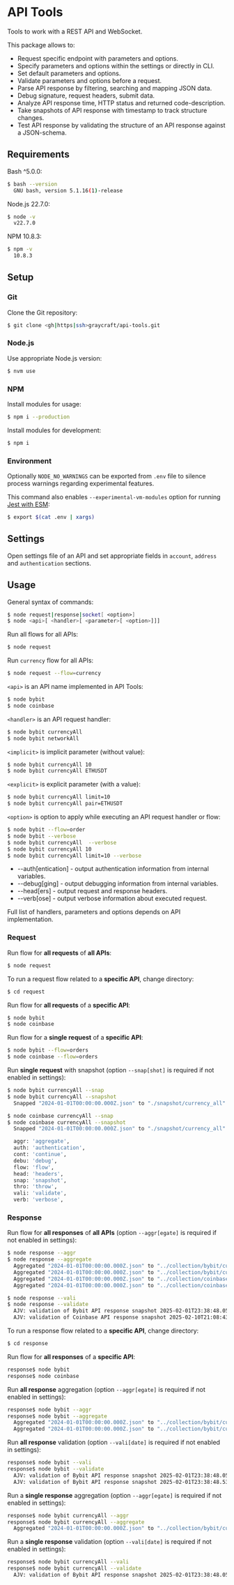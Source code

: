 # API Tools

Tools to work with a REST API and WebSocket.

This package allows to:

- Request specific endpoint with parameters and options.
- Specify parameters and options within the settings or directly in CLI.
- Set default parameters and options.
- Validate parameters and options before a request.
- Parse API response by filtering, searching and mapping JSON data.
- Debug signature, request headers, submit data.
- Analyze API response time, HTTP status and returned code-description.
- Take snapshots of API response with timestamp to track structure changes.
- Test API response by validating the structure of an API response against a JSON-schema.

## Requirements

Bash ^5.0.0:

```bash
$ bash --version
  GNU bash, version 5.1.16(1)-release
```

Node.js 22.7.0:

```bash
$ node -v
  v22.7.0
```

NPM 10.8.3:

```bash
$ npm -v
  10.8.3
```

## Setup

### Git

Clone the Git repository:

```bash
$ git clone <gh|https|ssh>graycraft/api-tools.git
```

### Node.js

Use appropriate Node.js version:

```bash
$ nvm use
```

### NPM

Install modules for usage:

```bash
$ npm i --production
```

Install modules for development:

```bash
$ npm i
```

### Environment

Optionally `NODE_NO_WARNINGS` can be exported from `.env` file to silence process warnings regarding experimental features.

This command also enables `--experimental-vm-modules` option for running [Jest with ESM](https://jestjs.io/docs/ecmascript-modules):

```bash
$ export $(cat .env | xargs)
```

## Settings

Open settings file of an API and set appropriate fields in `account`, `address` and `authentication` sections.

## Usage

General syntax of commands:

```bash
$ node request|response|socket[ <option>]
$ node <api>[ <handler>[ <parameter>[ <option>]]]
```

Run all flows for all APIs:

```bash
$ node request
```

Run `currency` flow for all APIs:

```bash
$ node request --flow=currency
```

`<api>` is an API name implemented in API Tools:

```bash
$ node bybit
$ node coinbase
```

`<handler>` is an API request handler:

```bash
$ node bybit currencyAll
$ node bybit networkAll
```

`<implicit>` is implicit parameter (without value):

```bash
$ node bybit currencyAll 10
$ node bybit currencyAll ETHUSDT
```

`<explicit>` is explicit parameter (with a value):

```bash
$ node bybit currencyAll limit=10
$ node bybit currencyAll pair=ETHUSDT
```

`<option>` is option to apply while executing an API request handler or flow:

```bash
$ node bybit --flow=order
$ node bybit --verbose
$ node bybit currencyAll  --verbose
$ node bybit currencyAll 10
$ node bybit currencyAll limit=10 --verbose
```

- --auth[entication] - output authentication information from internal variables.
- --debug[ging] - output debugging information from internal variables.
- --head[ers] - output request and response headers.
- --verb[ose] - output verbose information about executed request.

Full list of handlers, parameters and options depends on API implementation.

### Request

Run flow for **all requests** of **all APIs**:

```bash
$ node request
```

To run a request flow related to a **specific API**, change directory:

```bash
$ cd request
```

Run flow for **all requests** of a **specific API**:

```bash
$ node bybit
$ node coinbase
```

Run flow for a **single request** of a **specific API**:

```bash
$ node bybit --flow=orders
$ node coinbase --flow=orders
```

Run **single request** with snapshot (option `--snap[shot]` is required if not enabled in settings):

```bash
$ node bybit currencyAll --snap
$ node bybit currencyAll --snapshot
  Snapped "2024-01-01T00:00:00.000Z.json" to "./snapshot/currency_all".
```

```bash
$ node coinbase currencyAll --snap
$ node coinbase currencyAll --snapshot
  Snapped "2024-01-01T00:00:00.000Z.json" to "./snapshot/currency_all".
```

```bash
  aggr: 'aggregate',
  auth: 'authentication',
  cont: 'continue',
  debu: 'debug',
  flow: 'flow',
  head: 'headers',
  snap: 'snapshot',
  thro: 'throw',
  vali: 'validate',
  verb: 'verbose',
```

### Response

Run flow for **all responses** of **all APIs** (option `--aggr[egate]` is required if not enabled in settings):

```bash
$ node response --aggr
$ node response --aggregate
  Aggregated "2024-01-01T00:00:00.000Z.json" to "../collection/bybit/currency_all".
  Aggregated "2024-01-01T00:00:00.000Z.json" to "../collection/bybit/currency_network_all".
  Aggregated "2024-01-01T00:00:00.000Z.json" to "../collection/coinbase/currency_all".
  Aggregated "2024-01-01T00:00:00.000Z.json" to "../collection/coinbase/currency_network_all".
```

```bash
$ node response --vali
$ node response --validate
  AJV: validation of Bybit API response snapshot 2025-02-01T23:38:48.058Z.json passed.
  AJV: validation of Coinbase API response snapshot 2025-02-10T21:08:43.831Z.json passed.
```

To run a response flow related to a **specific API**, change directory:

```bash
$ cd response
```

Run flow for **all responses** of a **specific API**:

```bash
response$ node bybit
response$ node coinbase
```

Run **all response** aggregation (option `--aggr[egate]` is required if not enabled in settings):

```bash
response$ node bybit --aggr
response$ node bybit --aggregate
  Aggregated "2024-01-01T00:00:00.000Z.json" to "../collection/bybit/currency_all".
  Aggregated "2024-01-01T00:00:00.000Z.json" to "../collection/bybit/currency_network_all".
```

Run **all response** validation (option `--vali[date]` is required if not enabled in settings):

```bash
response$ node bybit --vali
response$ node bybit --validate
  AJV: validation of Bybit API response snapshot 2025-02-01T23:38:48.058Z.json passed.
  AJV: validation of Bybit API response snapshot 2025-02-01T23:38:48.532Z.json passed.
```

Run a **single response** aggregation (option `--aggr[egate]` is required if not enabled in settings):

```bash
response$ node bybit currencyAll --aggr
response$ node bybit currencyAll --aggregate
  Aggregated "2024-01-01T00:00:00.000Z.json" to "../collection/bybit/currency_all".
```

Run a **single response** validation (option `--vali[date]` is required if not enabled in settings):

```bash
response$ node bybit currencyAll --vali
response$ node bybit currencyAll --validate
  AJV: validation of Bybit API response snapshot 2025-02-01T23:38:48.058Z.json passed.
```
